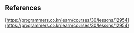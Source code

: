 ## References
[https://programmers.co.kr/learn/courses/30/lessons/12954](https://programmers.co.kr/learn/courses/30/lessons/12954)

